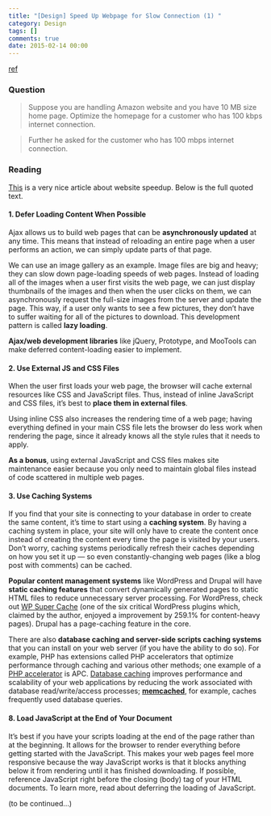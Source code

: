 ```yaml
---
title: "[Design] Speed Up Webpage for Slow Connection (1) "
category: Design
tags: []
comments: true
date: 2015-02-14 00:00
---
```



[ref](www.geeksforgeeks.org/amazon-interview-set-72-campus-sde-1)

### Question

> Suppose you are handling Amazon website and you have 10 MB size home page. Optimize the homepage for a customer who has 100 kbps internet connection.

> Further he asked for the customer who has 100 mbps internet connection.

### Reading

[This](http://sixrevisions.com/web-development/site-speed-performance/) is a very nice article about website speedup. Below is the full quoted text.

#### 1. Defer Loading Content When Possible

Ajax allows us to build web pages that can be **asynchronously updated** at any time. This means that instead of reloading an entire page when a user performs an action, we can simply update parts of that page.

We can use an image gallery as an example. Image files are big and heavy; they can slow down page-loading speeds of web pages. Instead of loading all of the images when a user first visits the web page, we can just display thumbnails of the images and then when the user clicks on them, we can asynchronously request the full-size images from the server and update the page. This way, if a user only wants to see a few pictures, they don’t have to suffer waiting for all of the pictures to download. This development pattern is called **lazy loading**.

**Ajax/web development libraries** like jQuery, Prototype, and MooTools can make deferred content-loading easier to implement.

#### 2. Use External JS and CSS Files

When the user first loads your web page, the browser will cache external resources like CSS and JavaScript files. Thus, instead of inline JavaScript and CSS files, it’s best to **place them in external files**.

Using inline CSS also increases the rendering time of a web page; having everything defined in your main CSS file lets the browser do less work when rendering the page, since it already knows all the style rules that it needs to apply.

**As a bonus**, using external JavaScript and CSS files makes site maintenance easier because you only need to maintain global files instead of code scattered in multiple web pages.

#### 3. Use Caching Systems

If you find that your site is connecting to your database in order to create the same content, it’s time to start using a **caching system**. By having a caching system in place, your site will only have to create the content once instead of creating the content every time the page is visited by your users. Don’t worry, caching systems periodically refresh their caches depending on how you set it up — so even constantly-changing web pages (like a blog post with comments) can be cached.

**Popular content management systems** like WordPress and Drupal will have **static caching features** that convert dynamically generated pages to static HTML files to reduce unnecessary server processing. For WordPress, check out [WP Super Cache](https://wordpress.org/plugins/wp-super-cache/) (one of the six critical WordPress plugins which, claimed by the author, enjoyed a improvement by 259.1% for content-heavy pages). Drupal has a page-caching feature in the core.

There are also **database caching and server-side scripts caching systems** that you can install on your web server (if you have the ability to do so). For example, PHP has extensions called PHP accelerators that optimize performance through caching and various other methods; one example of a [PHP accelerator](http://en.wikipedia.org/wiki/PHP_accelerator) is APC. [Database caching](http://en.wikipedia.org/wiki/Database_caching) improves performance and scalability of your web applications by reducing the work associated with database read/write/access processes; **[memcached](http://www.memcached.org/)**, for example, caches frequently used database queries.

#### 8. Load JavaScript at the End of Your Document

It’s best if you have your scripts loading at the end of the page rather than at the beginning. It allows for the browser to render everything before getting started with the JavaScript. This makes your web pages feel more responsive because the way JavaScript works is that it blocks anything below it from rendering until it has finished downloading. If possible, reference JavaScript right before the closing (body) tag of your HTML documents. To learn more, read about deferring the loading of JavaScript.

(to be continued...)
